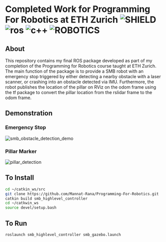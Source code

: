 # Completed Work for Programming For Robotics at ETH Zurich ![SHIELD](https://img.shields.io/badge/Project%20Status%3A-Complete-green?style=for-the-badge) ![ros](https://camo.githubusercontent.com/4c117e738ecff5825b1031d601ac04bc70cc817805ba6ce936c0c556ba8e14f0/68747470733a2f2f696d672e736869656c64732e696f2f7374617469632f76313f7374796c653d666f722d7468652d6261646765266d6573736167653d524f5326636f6c6f723d323233313445266c6f676f3d524f53266c6f676f436f6c6f723d464646464646266c6162656c3d) ![c++](https://camo.githubusercontent.com/6301a47e098ea0b84260920a75b5a71f121c5a0b55965dff8ad80bd60db208c7/68747470733a2f2f696d672e736869656c64732e696f2f7374617469632f76313f7374796c653d666f722d7468652d6261646765266d6573736167653d4325324225324226636f6c6f723d303035393943266c6f676f3d43253242253242266c6f676f436f6c6f723d464646464646266c6162656c3d) ![ROBOTICS](https://camo.githubusercontent.com/b8e2732eda54a502cb34a56c1ea83747134ce98754e6c49a3177cd89f411bc97/68747470733a2f2f696d672e736869656c64732e696f2f7374617469632f76313f7374796c653d666f722d7468652d6261646765266d6573736167653d526f626f742b4672616d65776f726b26636f6c6f723d303030303030266c6f676f3d526f626f742b4672616d65776f726b266c6f676f436f6c6f723d464646464646266c6162656c3d)

## About
This repository contains my final ROS package developed as part of my completion of the Programming for Robotics course taught at ETH Zurich. The main function of the package is to provide a SMB robot with an emergency stop triggered by either detecting a nearby obstacle with a laser scanner, or crashing into an obstacle detected via IMU. Furthermore, the robot publishes the location of the pillar on RViz on the odom frame using the tf package to convert the pillar location from the rslidar frame to the odom frame. 

## Demonstration

### Emergency Stop
![smb_obstacle_detection_demo](https://user-images.githubusercontent.com/82643627/155904216-915a3572-43ed-4c8b-be95-edf5d02811ac.gif)

### Pillar Marker
![pillar_detection](https://user-images.githubusercontent.com/82643627/155904170-e5d9f43e-605f-47d0-b55a-04faf5ac5ae6.png)


## To Install
```bash
cd ~/catkin_ws/src
git clone https://github.com/Mannat-Rana/Programming-For-Robotics.git
catkin build smb_highlevel_controller
cd ~/catkwin_ws
source devel/setup.bash
```
## To Run
```bash
roslaunch smb_highlevel_controller smb_gazebo.launch
```
